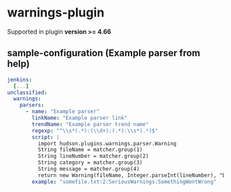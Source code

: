 # warnings-plugin

Supported in plugin **version >= 4.66**

## sample-configuration (Example parser from help)

```yaml
jenkins: 
  [...]
unclassified:
  warnings:
    parsers:
      - name: "Example parser"
        linkName: "Example parser link"
        trendName: "Example parser trend name"
        regexp: "^\\s*(.*):(\\d+):(.*):\\s*(.*)$"
        script: |
          import hudson.plugins.warnings.parser.Warning
          String fileName = matcher.group(1)
          String lineNumber = matcher.group(2)
          String category = matcher.group(3)
          String message = matcher.group(4)
          return new Warning(fileName, Integer.parseInt(lineNumber), "Dynamic Parser", category, message);
        example: "somefile.txt:2:SeriousWarnings:SomethingWentWrong"
```



